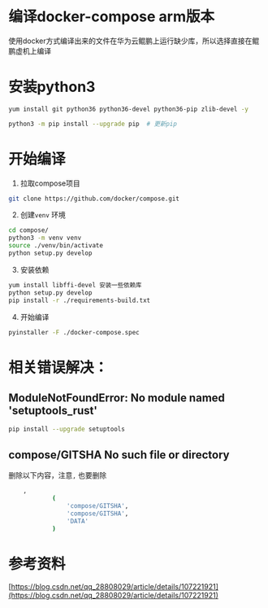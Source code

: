 # 编译docker-compose arm版本


使用docker方式编译出来的文件在华为云鲲鹏上运行缺少库，所以选择直接在鲲鹏虚机上编译

# 安装python3

```bash
yum install git python36 python36-devel python36-pip zlib-devel -y

python3 -m pip install --upgrade pip  # 更新pip
```

# 开始编译

1. 拉取compose项目
```bash
git clone https://github.com/docker/compose.git
```
2. 创建`venv` 环境
```bash
cd compose/
python3 -m venv venv
source ./venv/bin/activate
python setup.py develop
```
3. 安装依赖
```bash
yum install libffi-devel 安装一些依赖库
python setup.py develop
pip install -r ./requirements-build.txt
```
4. 开始编译
```bash
pyinstaller -F ./docker-compose.spec
```

# 相关错误解决：

## ModuleNotFoundError: No module named 'setuptools_rust'

```bash
pip install --upgrade setuptools
```

## compose/GITSHA No such file or directory

删除以下内容，注意`,` 也要删除

```bash
    , 
			(
		        'compose/GITSHA',
		        'compose/GITSHA',
		        'DATA'
		    )
```

# 参考资料

[https://blog.csdn.net/qq_28808029/article/details/107221921](https://blog.csdn.net/qq_28808029/article/details/107221921)


